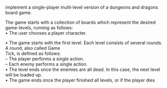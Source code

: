implement a single-player multi-level version of a dungeons and dragons board
game.

The game starts with a collection of boards which represent the desired game-levels, running as follows:                
• The user chooses a player character.

• The game starts with the first level. Each level consists of several rounds. A round, also called Game                
  Tick, is defined as follows:                                      
  – The player performs a single action.                                    
  – Each enemy performs a single action.                              
• The level ends once the enemies are all dead. In this case, the next level will be loaded up.                                       
• The game ends once the player finished all levels, or if the player dies
